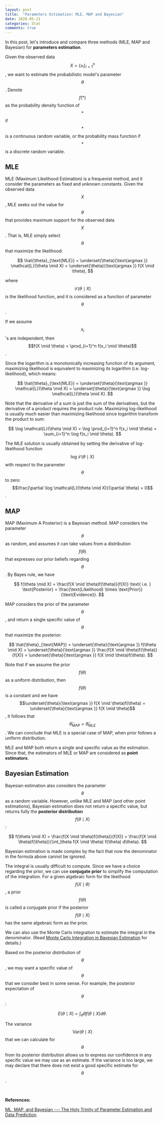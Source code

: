```yaml
---
layout: post
title:  "Parameters Estimation: MLE, MAP and Bayesian"
date: 2020-05-11
categories: Stat
comments: true
---
```


In this post, let's introduce and compare three methods (MLE, MAP and Bayesian) for **parameters estimation**.

Given the observed data $$X = \{ x_i \}_{i=1}^n$$, we want to estimate the probabilistic model's parameter $$\theta$$. Denote $$f(*)$$ as the probability density function of $$*$$ if $$*$$ is a continuous random variable, or the probability mass function if $$*$$ is a discrete random variable. 

## MLE

MLE (Maximum Likelihood Estimation) is a frequenist method, and it consider the parameters as fixed and unknown constants. Given the observed data $$X$$, MLE seeks out the value for $$\theta$$ that provides maximum support for the observed data $$X$$. That is, MLE simply select $$\theta$$ that maximize the likelihood: 

$$
\hat{\theta}_{\text{MLE}} = \underset{\theta}{\text{argmax }}  \mathcal{L}(\theta \mid X) = \underset{\theta}{\text{argmax }}  f(X \mid \theta),
$$

where $$\mathcal{L}(\theta \mid X)$$ is the likelihood function, and it is considered as a function of parameter $$\theta$$.

If we assume $$x_i$$'s are independent, then $$f(X \mid \theta) = \prod_{i=1}^n f(x_i \mid \theta)$$.

Since the logarithm is a monotonically increasing function of its argument, maximizing likelihood is equivalent to maximizing its logarithm (i.e. log-likelihood), which means:

$$
\hat{\theta}_{\text{MLE}} = \underset{\theta}{\text{argmax }}  \mathcal{L}(\theta \mid X) = \underset{\theta}{\text{argmax }}  \log \mathcal{L}(\theta \mid X).
$$

Note that the derivative of a sum is just the sum of the derivatives, but the derivative of a product requires the product rule. Maximizing log-likelihood is usually much easier than maximizing likelihood since logarithm transform the product to sum:

$$
\log \mathcal{L}(\theta \mid X) = \log \prod_{i=1}^n f(x_i \mid \theta) = \sum_{i=1}^n \log f(x_i \mid \theta).
$$

The MLE solution is usually obtained by setting the derivative of log-likelihood function $$\log \mathcal{L}(\theta \mid X)$$ with respect to the parameter $$\theta$$ to zero: $$\frac{\partial \log \mathcal{L}(\theta \mid X)}{\partial \theta} = 0$$.

## MAP

MAP (Maximum A Posterior) is a Bayesian method. MAP considers the parameter $$\theta$$ as random, and assumes it can take values from a distribution $$f(\theta)$$ that expresses our prior beliefs regarding $$\theta$$. By Bayes rule, we have

$$
f(\theta \mid X) = \frac{f(X \mid \theta)f(\theta)}{f(X)} \text{ i.e. } \text{Posterior} = \frac{\text{Likelihood} \times \text{Prior}}{\text{Evidence}}.
$$

MAP considers the prior of the parameter $$\theta$$, and return a single specific value of $$\theta$$ that maximize the posterior: 

$$
\hat{\theta}_{\text{MAP}} = \underset{\theta}{\text{argmax }} f(\theta \mid X) = \underset{\theta}{\text{argmax }} \frac{f(X \mid \theta)f(\theta)} {f(X)} = \underset{\theta}{\text{argmax }} f(X \mid \theta)f(\theta).
$$

Note that if we assume the prior $$f(\theta)$$ as a uniform distribution, then $$f(\theta)$$ is a constant and we have $$\underset{\theta}{\text{argmax }} f(X \mid \theta)f(\theta) = \underset{\theta}{\text{argmax }} f(X \mid \theta)$$, it follows that $$\hat{\theta}_{\text{MAP}} = \hat{\theta}_{\text{MLE}}$$. We can conclude that MLE is a special case of MAP, when prior follows a uniform distribution.

MLE and MAP both return a single and specific value as the estimation. Since that, the estimators of MLE or MAP are considered as **point estimators**. 

## Bayesian Estimation

Bayesian estimation also considers the parameter $$\theta$$ as a random variable. However, unlike MLE and MAP (and other point estimations), Bayesian estimation does not return a specific value, but returns fully the **posterior distribution** $$f(\theta \mid X)$$:

$$
f(\theta \mid X) = \frac{f(X \mid \theta)f(\theta)}{f(X)} = \frac{f(X \mid \theta)f(\theta)}{\int_\theta f(X \mid \theta) f(\theta) d\theta}.
$$

Bayesian estimation is made complex by the fact that now the denominator in the formula above cannot be ignored. 

The integral is usually difficult to compute. Since we have a choice regarding the prior, we can use **conjugate prior** to simplify the computation of the integration. For a given algebraic form for the likelihood $$f(X \mid \theta)$$, a prior $$f(\theta)$$ is called a conjugate prior if the posterior $$f(\theta \mid X)$$ has the same algebraic form as the prior. 

We can also use the Monte Carlo integration to estimate the integral in the denominator. (Read [Monte Carlo Integration in Bayesian Estimation](https://engineering.purdue.edu/kak/Tutorials/MonteCarloInBayesian.pdf) for details.)

Based on the posterior distribution of $$\theta$$, we may want a specific value of $$\theta$$ that we consider best in some sense. For example, the posterior expectation of $$\theta$$: 

$$
E(\theta \mid X) = \int_\theta \theta f(\theta \mid X) d\theta.
$$

The variance $$\text{Var}(\theta \mid X)$$ that we can calculate for $$\theta$$ from its posterior distribution allows us to express our confidence in any specific value we may use as an estimate. If the variance is too large, we may declare that there does not exist a good specific estimate for $$\theta$$.

<br>

**References:**

[ML, MAP, and Bayesian --- The Holy Trinity of Parameter Estimation and Data Prediction](https://engineering.purdue.edu/kak/Tutorials/Trinity.pdf).